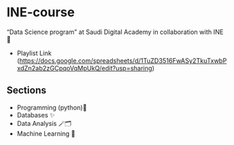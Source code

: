 # INE-course
“Data Science program” at Saudi Digital Academy in collaboration with INE 🦾
- Playlist Link (https://docs.google.com/spreadsheets/d/1TuZD3516FwASy2TkuTxwbPxdZn2ab2zGCpqoVqMpUkQ/edit?usp=sharing)

## Sections
- Programming (python)🐍
- Databases ✨
- Data Analysis 🪄🗂️
- Machine Learning 🤖
